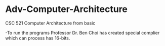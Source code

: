 # Adv-Computer-Architecture
CSC 521 Computer Architecture from basic

-To run the programs Professor Dr. Ben Choi has created special complier which can process has 16-bits.  
